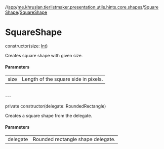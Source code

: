 //[app](../../../index.md)/[me.khruslan.tierlistmaker.presentation.utils.hints.core.shapes](../index.md)/[SquareShape](index.md)/[SquareShape](-square-shape.md)

# SquareShape

constructor(size: [Int](https://kotlinlang.org/api/latest/jvm/stdlib/kotlin/-int/index.html))

Creates square shape with given size.

#### Parameters

| | |
|---|---|
| size | Length of the square side in pixels. |
<br>
---
<br>

private constructor(delegate: RoundedRectangle)

Creates a square shape from the delegate.

#### Parameters

| | |
|---|---|
| delegate | Rounded rectangle shape delegate. |
